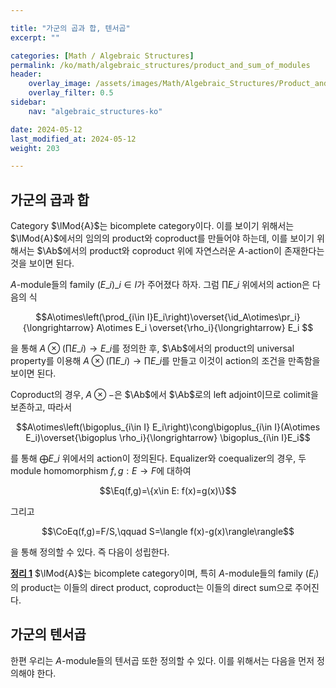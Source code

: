 ```yaml
---

title: "가군의 곱과 합, 텐서곱"
excerpt: ""

categories: [Math / Algebraic Structures]
permalink: /ko/math/algebraic_structures/product_and_sum_of_modules
header:
    overlay_image: /assets/images/Math/Algebraic_Structures/Product_and_sum_of_modules.png
    overlay_filter: 0.5
sidebar: 
    nav: "algebraic_structures-ko"

date: 2024-05-12
last_modified_at: 2024-05-12
weight: 203

---
```


## 가군의 곱과 합

Category $\lMod{A}$는 bicomplete category이다. 이를 보이기 위해서는 $\lMod{A}$에서의 임의의 product와 coproduct를 만들어야 하는데, 이를 보이기 위해서는 $\Ab$에서의 product와 coproduct 위에 자연스러운 $A$-action이 존재한다는 것을 보이면 된다.

$A$-module들의 family $(E\_i)\_{i\in I}$가 주어졌다 하자. 그럼 $\prod E\_i$ 위에서의 action은 다음의 식

$$A\otimes\left(\prod_{i\in I}E_i\right)\overset{\id_A\otimes\pr_i}{\longrightarrow} A\otimes E_i \overset{\rho_i}{\longrightarrow} E_i $$

을 통해 $A\otimes\left(\prod E\_i\right) \rightarrow E\_i$를 정의한 후, $\Ab$에서의 product의 universal property를 이용해 $A\otimes\left(\prod E\_i\right) \rightarrow \prod E\_i$를 만들고 이것이 action의 조건을 만족함을 보이면 된다. 

Coproduct의 경우, $A\otimes-$은 $\Ab$에서 $\Ab$로의 left adjoint이므로 colimit을 보존하고, 따라서 

$$A\otimes\left(\bigoplus_{i\in I} E_i\right)\cong\bigoplus_{i\in I}(A\otimes E_i)\overset{\bigoplus \rho_i}{\longrightarrow} \bigoplus_{i\in I}E_i$$

를 통해 $\bigoplus E\_i$ 위에서의 action이 정의된다. Equalizer와 coequalizer의 경우, 두 module homomorphism $f,g:E \rightarrow F$에 대하여

$$\Eq(f,g)=\{x\in E: f(x)=g(x)\}$$

그리고

$$\CoEq(f,g)=F/S,\qquad S=\langle f(x)-g(x)\rangle\rangle$$

을 통해 정의할 수 있다. 즉 다음이 성립한다. 

<div class="proposition" markdown="1">

<ins id="thm1">**정리 1**</ins> $\lMod{A}$는 bicomplete category이며, 특히 $A$-module들의 family $(E_i)$의 product는 이들의 direct product, coproduct는 이들의 direct sum으로 주어진다.

</div>

## 가군의 텐서곱

한편 우리는 $A$-module들의 텐서곱 또한 정의할 수 있다. 이를 위해서는 다음을 먼저 정의해야 한다. 

